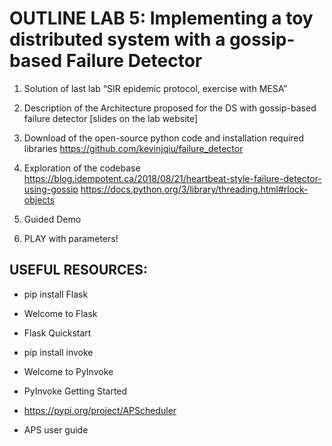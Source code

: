 ﻿# OUTLINE LAB 5: Implementing a toy distributed system with a gossip-based Failure Detector


1. Solution of last lab “SIR epidemic protocol, exercise with MESA”

2. Description of the Architecture proposed for the DS with gossip-based failure detector
[slides on the lab website] 
3. Download of the open-source python code and installation required libraries
https://github.com/kevinjqiu/failure_detector
4. Exploration of the codebase
https://blog.idempotent.ca/2018/08/21/heartbeat-style-failure-detector-using-gossip
https://docs.python.org/3/library/threading.html#rlock-objects
5. Guided Demo 
6. PLAY with parameters!


## USEFUL RESOURCES:
   * pip install Flask
   * Welcome to Flask
   * Flask Quickstart


   * pip install invoke
   * Welcome to PyInvoke
   * PyInvoke Getting Started


   * https://pypi.org/project/APScheduler
   * APS user guide